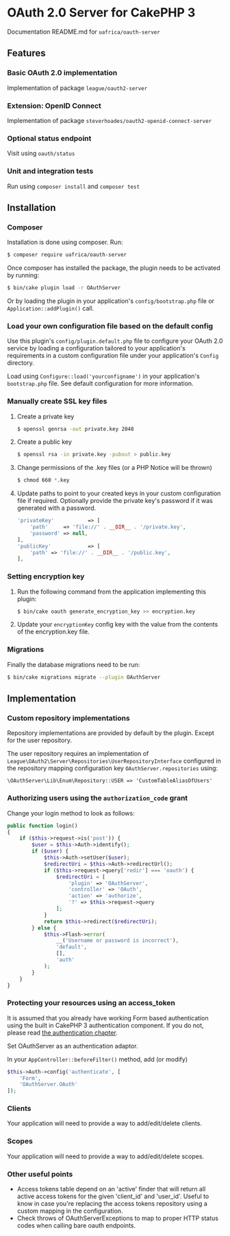 # OAuth 2.0 Server for CakePHP 3
Documentation README.md for `uafrica/oauth-server`

## Features
### Basic OAuth 2.0 implementation
Implementation of package `league/oauth2-server`
### Extension: OpenID Connect
Implementation of package `steverhoades/oauth2-openid-connect-server`
### Optional status endpoint
Visit using `oauth/status`
### Unit and integration tests
Run using `composer install` and `composer test`
## Installation
### Composer
Installation is done using composer. Run:
```bash
$ composer require uafrica/oauth-server
```
Once composer has installed the package, the plugin needs to be activated by running:
```bash
$ bin/cake plugin load -r OAuthServer
```
Or by loading the plugin in your application's `config/bootstrap.php` file or `Application::addPlugin()` call.
### Load your own configuration file based on the default config
Use this plugin's `config/plugin.default.php` file to configure your OAuth 2.0 service by loading a configuration
tailored to your application's requirements in a custom configuration file under your application's `Config` directory.

Load using `Configure::load('yourconfigname')` in your application's `bootstrap.php` file. See default configuration for more information.
### Manually create SSL key files
1. Create a private key
   ```bash
   $ openssl genrsa -out private.key 2048
   ```
2. Create a public key
   ```bash
   $ openssl rsa -in private.key -pubout > public.key
   ```
3. Change permissions of the .key files (or a PHP Notice will be thrown)
   ```bash
   $ chmod 660 *.key
   ```
4. Update paths to point to your created keys in your custom configuration file if required. Optionally provide the private key's password if it was generated with a password.
   ```php
   'privateKey'           => [
       'path'     => 'file://' . __DIR__ . '/private.key',
       'password' => null,
   ],
   'publicKey'            => [
       'path' => 'file://' . __DIR__ . '/public.key',
   ],
   ```
### Setting encryption key
1. Run the following command from the application implementing this plugin:
   ```bash
   $ bin/cake oauth generate_encryption_key >> encryption.key
   ```
2. Update your `encryptionKey` config key with the value from the contents of the encryption.key file.
### Migrations
Finally the database migrations need to be run:
```bash
$ bin/cake migrations migrate --plugin OAuthServer
```

## Implementation
### Custom repository implementations
Repository implementations are provided by default by the plugin. Except for the user repository.

The user repository requires an implementation of `League\OAuth2\Server\Repositories\UserRepositoryInterface` configured
in the repository mapping configuration key `OAuthServer.repositories` using:
```
\OAuthServer\Lib\Enum\Repository::USER => 'CustomTableAliasOfUsers'
```
### Authorizing users using the `authorization_code` grant
Change your login method to look as follows:

```php
public function login()
{
    if ($this->request->is('post')) {
        $user = $this->Auth->identify();
        if ($user) {
            $this->Auth->setUser($user);
            $redirectUri = $this->Auth->redirectUrl();
            if ($this->request->query['redir'] === 'oauth') {
                $redirectUri = [
                    'plugin' => 'OAuthServer',
                    'controller' => 'OAuth',
                    'action' => 'authorize',
                    '?' => $this->request->query
                ];
            }
            return $this->redirect($redirectUri);
        } else {
            $this->Flash->error(
                __('Username or password is incorrect'),
                'default',
                [],
                'auth'
            );
        }
    }
}
```

### Protecting your resources using an access_token
It is assumed that you already have working Form based authentication using the built in CakePHP 3 authentication component.
If you do not, please read [the authentication chapter](http://book.cakephp.org/3.0/en/controllers/components/authentication.html).

Set OAuthServer as an authentication adaptor.

In your `AppController::beforeFilter()` method, add (or modify)

```php
$this->Auth->config('authenticate', [
    'Form',
    'OAuthServer.OAuth'
]);
```
### Clients
Your application will need to provide a way to add/edit/delete clients.
### Scopes
Your application will need to provide a way to add/edit/delete scopes.
### Other useful points
- Access tokens table depend on an 'active' finder that will return all active access tokens for the given 'client_id' and 'user_id'. Useful to know in case you're replacing the access tokens repository using a custom mapping in the configuration.
- Check throws of OAuthServerExceptions to map to proper HTTP status codes when calling bare oauth endpoints.